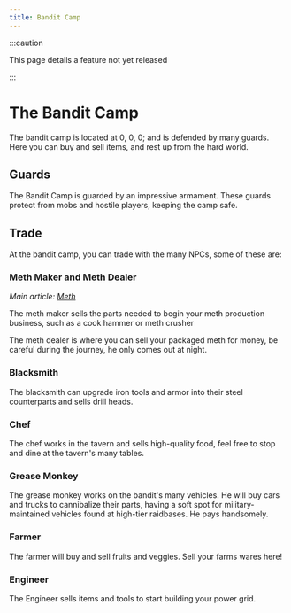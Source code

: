 ```yaml
---
title: Bandit Camp
---
```



:::caution

This page details a feature not yet released 

:::

# The Bandit Camp
The bandit camp is located at 0, 0, 0; and is defended by many guards. Here you can buy and sell items, and rest up from the hard world.     

## Guards
The Bandit Camp is guarded by an impressive armament. These guards protect from mobs and hostile players, keeping the camp safe.   

## Trade

At the bandit camp, you can trade with the many NPCs, some of these are:

### Meth Maker and Meth Dealer

*Main article: [Meth](/docs/The_Server/Meth.md)*

The meth maker sells the parts needed to begin your meth production business, such as a cook hammer or meth crusher

The meth dealer is where you can sell your packaged meth for money, be careful during the journey, he only comes out at night.

### Blacksmith

The blacksmith can upgrade iron tools and armor into their steel counterparts and sells drill heads. 

### Chef 

The chef works in the tavern and sells high-quality food, feel free to stop and dine at the tavern's many tables.  

### Grease Monkey

The grease monkey works on the bandit's many vehicles. He will buy cars and trucks to cannibalize their parts, having a soft spot for military-maintained vehicles found at high-tier raidbases. He pays handsomely.  

### Farmer

The farmer will buy and sell fruits and veggies. Sell your farms wares here!

### Engineer

The Engineer sells items and tools to start building your power grid. 
